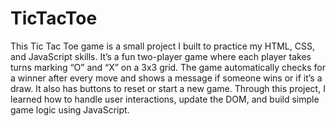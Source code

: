 # TicTacToe
This Tic Tac Toe game is a small project I built to practice my HTML, CSS, and JavaScript skills. It’s a fun two-player game where each player takes turns marking “O” and “X” on a 3x3 grid. The game automatically checks for a winner after every move and shows a message if someone wins or if it’s a draw. It also has buttons to reset or start a new game. Through this project, I learned how to handle user interactions, update the DOM, and build simple game logic using JavaScript.

